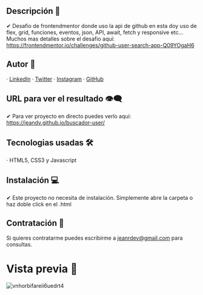 ## Descripción 💬

✔ Desafio de frontendmentor donde uso la api de github en esta doy uso de flex, grid, funciones, eventos, json, API, await, fetch y responsive etc...
  Muchos mas detalles sobre el desafio aquí: https://frontendmentor.io/challenges/github-user-search-app-Q09YOgaH6

## Autor 🤠

· [LinkedIn](https://www.linkedin.com/in/jeandv/)
· [Twitter](https://www.twitter.com/r4yb4/)
· [Instagram](https://www.instagram.com/jnxrn/) 
· [GitHub](https://github.com/jeandv/)

## URL para ver el resultado 👁‍🗨

✔ Para ver proyecto en directo puedes verlo aquí: https://jeandv.github.io/buscador-user/

## Tecnologias usadas 🛠️

· HTML5, CSS3 y Javascript

## Instalación 💻

✔ Este proyecto no necesita de instalación. Simplemente abre la carpeta o haz doble click en el .html

## Contratación 📧

Si quieres contratarme puedes escribirme a jeanrdev@gmail.com para consultas.

# Vista previa 🔎

![vnhorbifareii6uedrt4](https://user-images.githubusercontent.com/90219458/153733566-8c367b36-7f3c-494d-a93a-c52f8eb64b1c.jpg)
